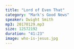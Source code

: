 ```yaml
---
title: "Lord of Even That"
category: "Mark's Good News"
speaker: Dwight Smith
mp3: 20170129.mp3
size: 12572192
duration: "41:23"
image: who-is-jesus.jpg
---
```

